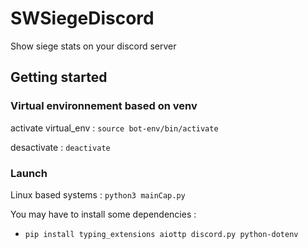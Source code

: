 # SWSiegeDiscord
Show siege stats on your discord server

## Getting started

### Virtual environnement based on venv
activate virtual_env : ```source bot-env/bin/activate```

desactivate : ```deactivate```
### Launch
Linux based systems : ```python3 mainCap.py```

You may have to install some dependencies : 
  - ```pip install typing_extensions aiottp discord.py python-dotenv```


